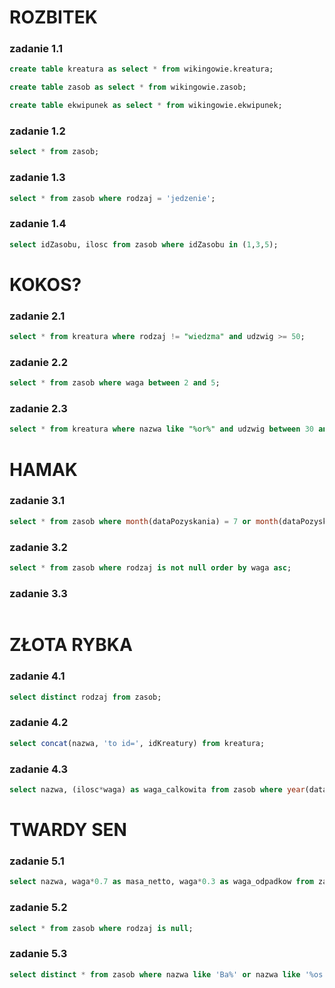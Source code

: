 # ROZBITEK

### zadanie 1.1

```SQL
create table kreatura as select * from wikingowie.kreatura;
```

```SQL
create table zasob as select * from wikingowie.zasob;
```

```SQL
create table ekwipunek as select * from wikingowie.ekwipunek;
```


### zadanie 1.2

```SQL
select * from zasob;
```


### zadanie 1.3 

```SQL
select * from zasob where rodzaj = 'jedzenie';
```


### zadanie 1.4 

```SQL
select idZasobu, ilosc from zasob where idZasobu in (1,3,5);
```



# KOKOS?

### zadanie 2.1

```SQL
select * from kreatura where rodzaj != "wiedzma" and udzwig >= 50;
```


### zadanie 2.2

```SQL
select * from zasob where waga between 2 and 5;
```


### zadanie 2.3

```SQL
select * from kreatura where nazwa like "%or%" and udzwig between 30 and 70;
```



# HAMAK

### zadanie 3.1

```SQL
select * from zasob where month(dataPozyskania) = 7 or month(dataPozyskania) = 8;
```


### zadanie 3.2

```SQL
select * from zasob where rodzaj is not null order by waga asc;
```


### zadanie 3.3

```SQLselect * from kreatura order by dataUr desc limit 5;
```




# ZŁOTA RYBKA 

### zadanie 4.1

```SQL
select distinct rodzaj from zasob;
```



### zadanie 4.2

```SQL
select concat(nazwa, 'to id=', idKreatury) from kreatura;
```


### zadanie 4.3

```SQL
select nazwa, (ilosc*waga) as waga_calkowita from zasob where year(dataPozyskania) between 2000 and 2007;
```



# TWARDY SEN

### zadanie 5.1

```SQL
select nazwa, waga*0.7 as masa_netto, waga*0.3 as waga_odpadkow from zasob where rodzaj='jedzenie';
```


### zadanie 5.2

```SQL
select * from zasob where rodzaj is null;
```


### zadanie 5.3

```SQL
select distinct * from zasob where nazwa like 'Ba%' or nazwa like '%os' order by rodzaj asc;
```
